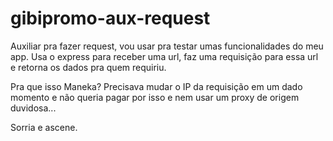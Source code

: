 # gibipromo-aux-request

Auxiliar pra fazer request, vou usar pra testar umas funcionalidades do meu app.
Usa o express para receber uma url, faz uma requisição para essa url e retorna os dados pra quem requiriu.

Pra que isso Maneka? Precisava mudar o IP da requisição em um dado momento e não queria pagar por isso e nem usar um proxy de origem duvidosa...

Sorria e ascene.
